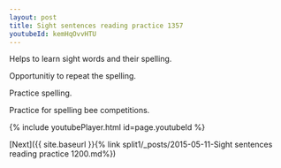```yaml
---
layout: post
title: Sight sentences reading practice 1357
youtubeId: kemHqOvvHTU
---
```

 
 
Helps to learn sight words and their spelling.

Opportunitiy to repeat the spelling. 

Practice spelling. 
 
Practice for spelling bee competitions. 
 
{% include youtubePlayer.html id=page.youtubeId %}
 
 

[Next]({{ site.baseurl }}{% link  split1/_posts/2015-05-11-Sight sentences reading practice 1200.md%})
 
